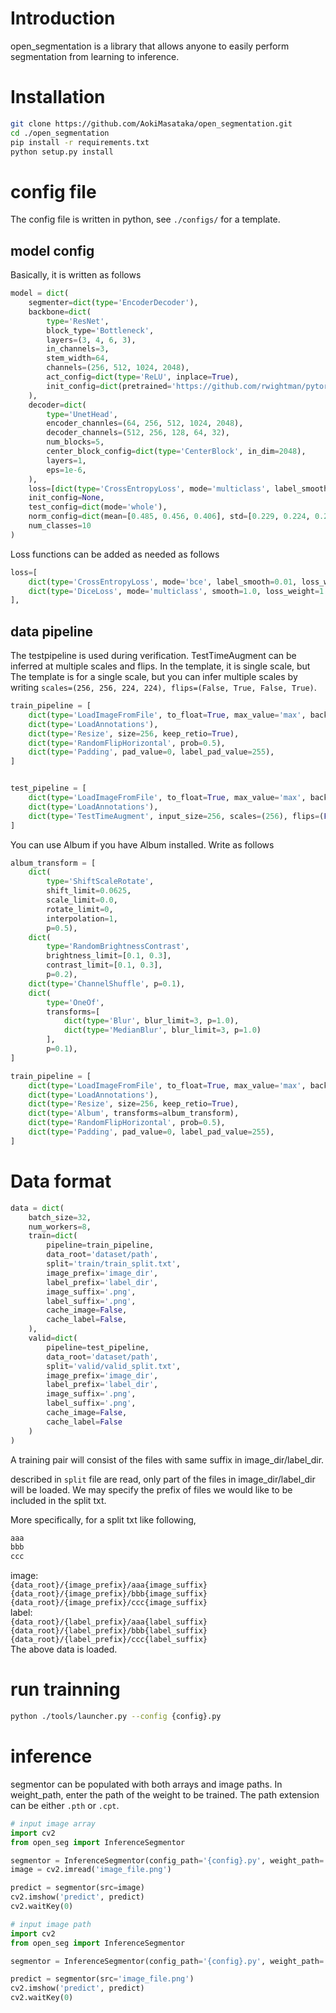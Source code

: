 # Introduction
open_segmentation is a library that allows anyone to easily perform segmentation from learning to inference.


# Installation
```bash
git clone https://github.com/AokiMasataka/open_segmentation.git
cd ./open_segmentation
pip install -r requirements.txt
python setup.py install
```

# config file

The config file is written in python, see `./configs/` for a template.

## model config

Basically, it is written as follows

```python
model = dict(
    segmenter=dict(type='EncoderDecoder'),
    backbone=dict(
        type='ResNet',
        block_type='Bottleneck',
        layers=(3, 4, 6, 3),
        in_channels=3,
        stem_width=64,
        channels=(256, 512, 1024, 2048),
        act_config=dict(type='ReLU', inplace=True),
        init_config=dict(pretrained='https://github.com/rwightman/pytorch-image-models/releases/download/v0.1-weights/seresnet50_ra_224-8efdb4bb.pth')
    ),
    decoder=dict(
        type='UnetHead',
        encoder_channles=(64, 256, 512, 1024, 2048),
        decoder_channels=(512, 256, 128, 64, 32),
        num_blocks=5,
        center_block_config=dict(type='CenterBlock', in_dim=2048),
        layers=1,
        eps=1e-6,
    ),
    loss=[dict(type='CrossEntropyLoss', mode='multiclass', label_smooth=0.01, loss_weight=1.0)],
    init_config=None,
    test_config=dict(mode='whole'),
    norm_config=dict(mean=[0.485, 0.456, 0.406], std=[0.229, 0.224, 0.225]),
    num_classes=10
)
```

Loss functions can be added as needed as follows

```python
loss=[
    dict(type='CrossEntropyLoss', mode='bce', label_smooth=0.01, loss_weight=1.0),
    dict(type='DiceLoss', mode='multiclass', smooth=1.0, loss_weight=1.0)    
],
```

## data pipeline
The testpipeline is used during verification.
TestTimeAugment can be inferred at multiple scales and flips. In the template, it is single scale, but
The template is for a single scale, but you can infer multiple scales by writing
`scales=(256, 256, 224, 224), flips=(False, True, False, True)`.

```python
train_pipeline = [
    dict(type='LoadImageFromFile', to_float=True, max_value='max', backend='cv2'),
    dict(type='LoadAnnotations'),
    dict(type='Resize', size=256, keep_retio=True),
    dict(type='RandomFlipHorizontal', prob=0.5),
    dict(type='Padding', pad_value=0, label_pad_value=255),
]


test_pipeline = [
    dict(type='LoadImageFromFile', to_float=True, max_value='max', backend='cv2'),
    dict(type='LoadAnnotations'),
    dict(type='TestTimeAugment', input_size=256, scales=(256), flips=(False), keep_retio=True)
]
```

You can use Album if you have Album installed. Write as follows

```python
album_transform = [
    dict(
        type='ShiftScaleRotate',
        shift_limit=0.0625,
        scale_limit=0.0,
        rotate_limit=0,
        interpolation=1,
        p=0.5),
    dict(
        type='RandomBrightnessContrast',
        brightness_limit=[0.1, 0.3],
        contrast_limit=[0.1, 0.3],
        p=0.2),
    dict(type='ChannelShuffle', p=0.1),
    dict(
        type='OneOf',
        transforms=[
            dict(type='Blur', blur_limit=3, p=1.0),
            dict(type='MedianBlur', blur_limit=3, p=1.0)
        ],
        p=0.1),
]

train_pipeline = [
    dict(type='LoadImageFromFile', to_float=True, max_value='max', backend='cv2'),
    dict(type='LoadAnnotations'),
    dict(type='Resize', size=256, keep_retio=True),
    dict(type='Album', transforms=album_transform),
    dict(type='RandomFlipHorizontal', prob=0.5),
    dict(type='Padding', pad_value=0, label_pad_value=255),
]
```

# Data format

```python
data = dict(
    batch_size=32,
    num_workers=8,
    train=dict(
        pipeline=train_pipeline,
        data_root='dataset/path',
        split='train/train_split.txt',
        image_prefix='image_dir',
        label_prefix='label_dir',
        image_suffix='.png',
        label_suffix='.png',
        cache_image=False,
        cache_label=False,
    ),
    valid=dict(
        pipeline=test_pipeline,
        data_root='dataset/path',
        split='valid/valid_split.txt',
        image_prefix='image_dir',
        label_prefix='label_dir',
        image_suffix='.png',
        label_suffix='.png',
        cache_image=False,
        cache_label=False
    )
)
```

A training pair will consist of the files with same suffix in image_dir/label_dir.

described in `split` file are read, only part of the files in image_dir/label_dir will be loaded. We may specify the prefix of files we would like to be included in the split txt.

More specifically, for a split txt like following,

```txt
aaa
bbb
ccc
```

image:<br>
`{data_root}/{image_prefix}/aaa{image_suffix}`<br>
`{data_root}/{image_prefix}/bbb{image_suffix}`<br>
`{data_root}/{image_prefix}/ccc{image_suffix}`<br>
label:<br>
`{data_root}/{label_prefix}/aaa{label_suffix}`<br>
`{data_root}/{label_prefix}/bbb{label_suffix}`<br>
`{data_root}/{label_prefix}/ccc{label_suffix}`<br>
The above data is loaded.



# run trainning
```sh
python ./tools/launcher.py --config {config}.py
```

# inference

segmentor can be populated with both arrays and image paths.
In weight_path, enter the path of the weight to be trained. The path extension can be either `.pth` or `.cpt`.

```python
# input image array
import cv2
from open_seg import InferenceSegmentor

segmentor = InferenceSegmentor(config_path='{config}.py', weight_path='{weight}.pth')
image = cv2.imread('image_file.png')

predict = segmentor(src=image)
cv2.imshow('predict', predict)
cv2.waitKey(0)
```

```python
# input image path
import cv2
from open_seg import InferenceSegmentor

segmentor = InferenceSegmentor(config_path='{config}.py', weight_path='{weight}.pth')

predict = segmentor(src='image_file.png')
cv2.imshow('predict', predict)
cv2.waitKey(0)
```